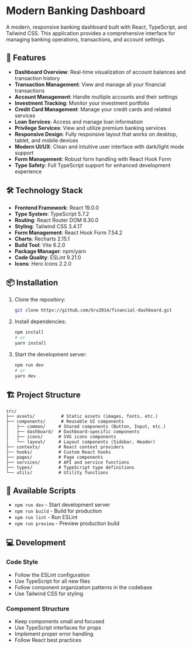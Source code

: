 # Modern Banking Dashboard

A modern, responsive banking dashboard built with React, TypeScript, and Tailwind CSS. This application provides a comprehensive interface for managing banking operations, transactions, and account settings.

## 🚀 Features

- **Dashboard Overview**: Real-time visualization of account balances and transaction history
- **Transaction Management**: View and manage all your financial transactions
- **Account Management**: Handle multiple accounts and their settings
- **Investment Tracking**: Monitor your investment portfolio
- **Credit Card Management**: Manage your credit cards and related services
- **Loan Services**: Access and manage loan information
- **Privilege Services**: View and utilize premium banking services
- **Responsive Design**: Fully responsive layout that works on desktop, tablet, and mobile devices
- **Modern UI/UX**: Clean and intuitive user interface with dark/light mode support
- **Form Management**: Robust form handling with React Hook Form
- **Type Safety**: Full TypeScript support for enhanced development experience

## 🛠️ Technology Stack

- **Frontend Framework**: React 19.0.0
- **Type System**: TypeScript 5.7.2
- **Routing**: React Router DOM 6.30.0
- **Styling**: Tailwind CSS 3.4.17
- **Form Management**: React Hook Form 7.54.2
- **Charts**: Recharts 2.15.1
- **Build Tool**: Vite 6.2.0
- **Package Manager**: npm/yarn
- **Code Quality**: ESLint 9.21.0
- **Icons**: Hero Icons 2.2.0

## 📦 Installation

1. Clone the repository:
   ```bash
   git clone https://github.com/Gru2014/financial-dashboard.git
   ```

2. Install dependencies:
   ```bash
   npm install
   # or
   yarn install
   ```

3. Start the development server:
   ```bash
   npm run dev
   # or
   yarn dev
   ```

## 🏗️ Project Structure

```
src/
├── assets/          # Static assets (images, fonts, etc.)
├── components/      # Reusable UI components
│   ├── common/     # Shared components (Button, Input, etc.)
│   ├── dashboard/  # Dashboard-specific components
│   ├── icons/      # SVG icons components
│   └── layout/     # Layout components (Sidebar, Header)
├── contexts/       # React context providers
├── hooks/          # Custom React hooks
├── pages/          # Page components
├── services/       # API and service functions
├── types/          # TypeScript type definitions
└── utils/          # Utility functions
```

## 🔧 Available Scripts

- `npm run dev` - Start development server
- `npm run build` - Build for production
- `npm run lint` - Run ESLint
- `npm run preview` - Preview production build

## 💻 Development

### Code Style

- Follow the ESLint configuration
- Use TypeScript for all new files
- Follow component organization patterns in the codebase
- Use Tailwind CSS for styling

### Component Structure

- Keep components small and focused
- Use TypeScript interfaces for props
- Implement proper error handling
- Follow React best practices
